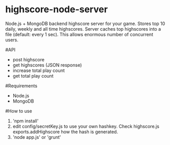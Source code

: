 highscore-node-server
=====================

Node.js + MongoDB backend highscore server for your game. Stores top 10 daily, weekly and all time highscores. Server caches top highscores into a file (default: every 1 sec). This allows enormous number of concurrent users. 

#API
* post highscore
* get highscores (JSON response)
* increase total play count
* get total play count

#Requirements
* Node.js
* MongoDB

#How to use
1. 'npm install'
2. edit config/secretKey.js to use your own hashkey. Check highscore.js exports.addHighscore how the hash is generated.
3. 'node app.js' or 'grunt'
